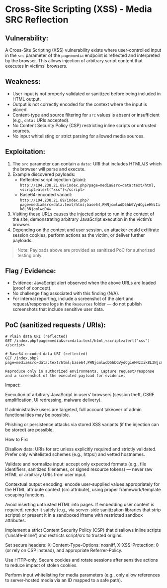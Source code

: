 # Cross-Site Scripting (XSS) - Media SRC Reflection

## Vulnerability:
A Cross-Site Scripting (XSS) vulnerability exists where user-controlled input in the `src` parameter of the `page=media` endpoint is reflected and interpreted by the browser. This allows injection of arbitrary script content that executes in victims' browsers.

## Weakness:
- User input is not properly validated or sanitized before being included in HTML output.
- Output is not correctly encoded for the context where the input is placed.
- Content-type and source filtering for `src` values is absent or insufficient (e.g., `data:` URIs accepted).
- No Content Security Policy (CSP) restricting inline scripts or untrusted sources.
- No input whitelisting or strict parsing for allowed media sources.

## Exploitation:
1. The `src` parameter can contain a `data:` URI that includes HTML/JS which the browser will parse and execute.
2. Example discovered payloads:
   - Reflected script injection (plain):  
     `http://104.238.21.89/index.php?page=media&src=data:text/html,<script>alert("xss")</script>`
   - Base64-encoded variant:  
     `http://104.238.21.89/index.php?page=media&src=data:text/html;base64,PHNjcmlwdD5hbGVydCgieHNzIik8L3NjcmlwdD4=`
3. Visiting these URLs causes the injected script to run in the context of the site, demonstrating arbitrary JavaScript execution in the victim’s browser.
4. Depending on the context and user session, an attacker could exfiltrate session cookies, perform actions as the victim, or deliver further payloads.

> Note: Payloads above are provided as sanitized PoC for authorized testing only.

## Flag / Evidence:
- Evidence: JavaScript alert observed when the above URLs are loaded (proof of concept).  
- No challenge flag associated with this finding (N/A).  
- For internal reporting, include a screenshot of the alert and request/response logs in the `Resources` folder — do not publish screenshots that include sensitive user data.

## PoC (sanitized requests / URIs):
```text
# Plain data URI (reflected)
GET /index.php?page=media&src=data:text/html,<script>alert("xss")</script>

# Base64-encoded data URI (reflected)
GET /index.php?page=media&src=data:text/html;base64,PHNjcmlwdD5hbGVydCgieHNzIik8L3NjcmlwdD4=

Reproduce only in authorized environments. Capture request/response and a screenshot of the executed payload for evidence.
```

Impact:

Execution of arbitrary JavaScript in users’ browsers (session theft, CSRF amplification, UI redressing, malware delivery).

If administrative users are targeted, full account takeover of admin functionalities may be possible.

Phishing or persistence attacks via stored XSS variants (if the injection can be stored) are possible.

How to Fix:

Disallow data: URIs for src unless explicitly required and strictly validated. Prefer only whitelisted schemes (e.g., https:) and vetted hostnames.

Validate and normalize input: accept only expected formats (e.g., file identifiers, sanitized filenames, or signed resource tokens) — never raw HTML or arbitrary URIs from user input.

Contextual output encoding: encode user-supplied values appropriately for the HTML attribute context (src attribute), using proper framework/template escaping functions.

Avoid inserting untrusted HTML into pages. If embedding user content is required, render it safely (e.g., via server-side sanitization libraries that strip scripts) or present it in a sandboxed iframe with restricted sandbox attributes.

Implement a strict Content Security Policy (CSP) that disallows inline scripts ('unsafe-inline') and restricts script/src to trusted origins.

Set secure headers: X-Content-Type-Options: nosniff, X-XSS-Protection: 0 (or rely on CSP instead), and appropriate Referrer-Policy.

Use HTTP-only, Secure cookies and rotate sessions after sensitive actions to reduce impact of stolen cookies.

Perform input whitelisting for media parameters (e.g., only allow references to server-hosted media via an ID mapped to a safe path).


